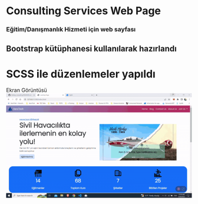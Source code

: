 # Consulting Services Web Page
<h3>Eğitim/Danışmanlık Hizmeti için web sayfası</h3>
<h2>Bootstrap kütüphanesi kullanılarak hazırlandı</h2>
<h1>SCSS ile düzenlemeler yapıldı</h1>

Ekran Görüntüsü
<img src="Consulting Screen.gif"/>
